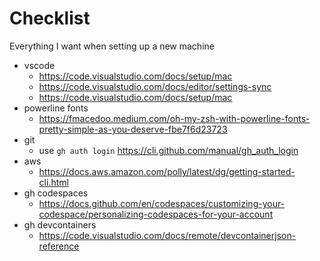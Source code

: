 # Checklist

Everything I want when setting up a new machine

- vscode
  - <https://code.visualstudio.com/docs/setup/mac>
  - <https://code.visualstudio.com/docs/editor/settings-sync>
  - <https://code.visualstudio.com/docs/setup/mac>
- powerline fonts
  - <https://fmacedoo.medium.com/oh-my-zsh-with-powerline-fonts-pretty-simple-as-you-deserve-fbe7f6d23723>
- git
  - use `gh auth login` <https://cli.github.com/manual/gh_auth_login>
- aws
  - <https://docs.aws.amazon.com/polly/latest/dg/getting-started-cli.html>
- gh codespaces
  - <https://docs.github.com/en/codespaces/customizing-your-codespace/personalizing-codespaces-for-your-account>
- gh devcontainers
  - <https://code.visualstudio.com/docs/remote/devcontainerjson-reference>
